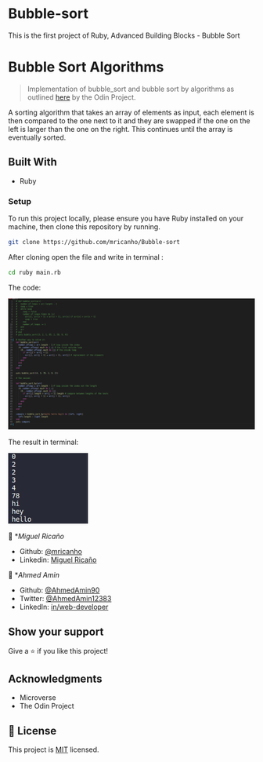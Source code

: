 # Bubble-sort
This is the first project of Ruby, Advanced Building Blocks - Bubble Sort
# Bubble Sort Algorithms

> Implementation of bubble_sort and bubble sort by algorithms as outlined [here](https://github.com/TheOdinProject/curriculum/blob/master/ruby_programming/archive/basic_ruby/project_advanced_building_blocks.md#assignment-1) by the Odin Project.


A sorting algorithm that takes an array of elements as input, each element is then compared to the one next to it and they are swapped if the one on the left is larger than the one on the right. This continues until the array is eventually sorted.

## Built With

- Ruby

### Setup

To run this project locally, please ensure you have Ruby installed on your machine, then clone this repository by running.

```bash
git clone https://github.com/mricanho/Bubble-sort
```

After cloning open the file and write in terminal :

```bash 
cd ruby main.rb
```
The code:

![screenshot](./code-.png)

The result in terminal:

![screenshot](./screenshot-result.jpeg)

👤 **Miguel Ricaño*

- Github: [@mricanho](https://github.com/mricanho)
- Linkedin: [Miguel Ricaño](https://www.linkedin.com/in/mricanho/)

👤 **Ahmed Amin*

- Github: [@AhmedAmin90](https://github.com/AhmedAmin90)
- Twitter: [@AhmedAmin12383](https://twitter.com/AhmedAmin12383)
- LinkedIn: [in/web-developer](https://www.linkedin.com/in/web-developer)

## Show your support

Give a ⭐️ if you like this project!

## Acknowledgments

- Microverse
- The Odin Project

## 📝 License

This project is [MIT](LICENSE.md) licensed.